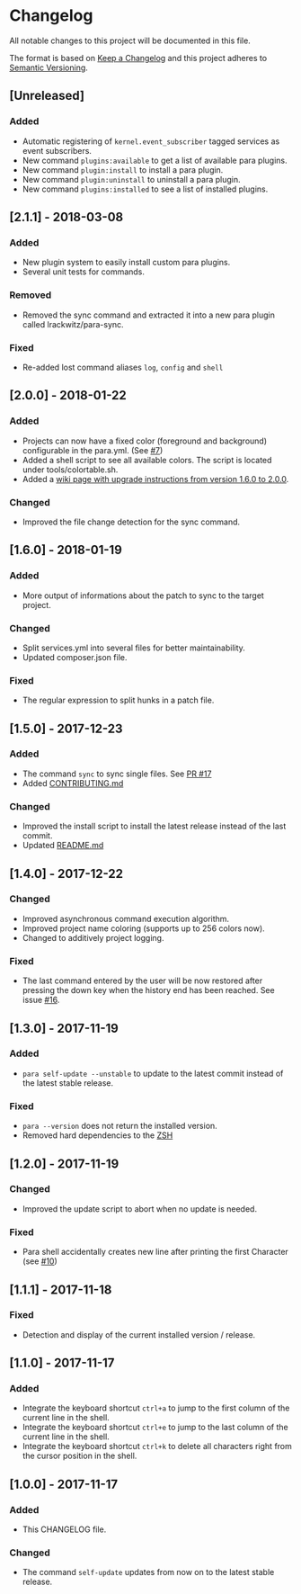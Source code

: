 # Changelog
All notable changes to this project will be documented in this file.

The format is based on [Keep a Changelog](http://keepachangelog.com/en/1.0.0/)
and this project adheres to [Semantic Versioning](http://semver.org/spec/v2.0.0.html).

## [Unreleased]
### Added
- Automatic registering of `kernel.event_subscriber` tagged services as event subscribers.
- New command `plugins:available` to get a list of available para plugins.
- New command `plugin:install` to install a para plugin.
- New command `plugin:uninstall` to uninstall a para plugin.
- New command `plugins:installed` to see a list of installed plugins.

## [2.1.1] - 2018-03-08
### Added
- New plugin system to easily install custom para plugins.
- Several unit tests for commands.
### Removed
- Removed the sync command and extracted it into a new para plugin called lrackwitz/para-sync.
### Fixed
- Re-added lost command aliases `log`, `config` and `shell`

## [2.0.0] - 2018-01-22
### Added
- Projects can now have a fixed color (foreground and background) configurable in the para.yml. (See [#7](https://github.com/rackberg/para/issues/7))
- Added a shell script to see all available colors. The script is located under tools/colortable.sh.
- Added a [wiki page with upgrade instructions from version 1.6.0 to 2.0.0](https://github.com/rackberg/para/wiki/Upgrade-para-from-1.6.0-to-2.0.0-).
### Changed
- Improved the file change detection for the sync command.
 
## [1.6.0] - 2018-01-19
### Added
- More output of informations about the patch to sync to the target project.
### Changed
- Split services.yml into several files for better maintainability.
- Updated composer.json file.
### Fixed
- The regular expression to split hunks in a patch file.
 
## [1.5.0] - 2017-12-23
### Added
- The command `sync` to sync single files. See [PR #17](https://github.com/rackberg/para/pull/17)
- Added [CONTRIBUTING.md](CONTRIBUTING.md)
### Changed
- Improved the install script to install the latest release instead of the last commit.
- Updated [README.md](README.md)

## [1.4.0] - 2017-12-22
### Changed
- Improved asynchronous command execution algorithm.
- Improved project name coloring (supports up to 256 colors now).
- Changed to additively project logging.   
### Fixed
- The last command entered by the user will be now restored after pressing the down key when the history end has been reached. See issue [#16](https://github.com/rackberg/para/issues/16).

## [1.3.0] - 2017-11-19
### Added
- `para self-update --unstable` to update to the latest commit instead of the latest stable release.

### Fixed
- `para --version` does not return the installed version.
- Removed hard dependencies to the [ZSH](https://wiki.ubuntuusers.de/Zsh/)

## [1.2.0] - 2017-11-19
### Changed
- Improved the update script to abort when no update is needed.

### Fixed
- Para shell accidentally creates new line after printing the first Character (see [#10](https://github.com/rackberg/para/issues/10))

## [1.1.1] - 2017-11-18
### Fixed
- Detection and display of the current installed version / release.

## [1.1.0] - 2017-11-17
### Added
- Integrate the keyboard shortcut `ctrl+a` to jump to the first column of the current line in the shell.
- Integrate the keyboard shortcut `ctrl+e` to jump to the last column of the current line in the shell.
- Integrate the keyboard shortcut `ctrl+k` to delete all characters right from the cursor position in the shell.

## [1.0.0] - 2017-11-17
### Added
- This CHANGELOG file.

### Changed
- The command `self-update` updates from now on to the latest stable release.
